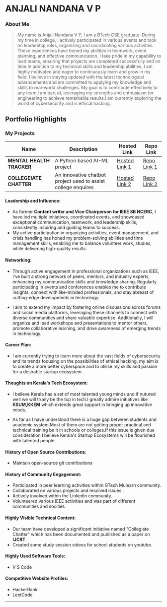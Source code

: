 # ANJALI NANDANA V P

### About Me

>My name is Anjali Nandana V P, I am a BTech CSE graduate. During my time in college, I actively participated in various events and took on leadership roles, organizing and coordinating various activities. These experiences have honed my abilities in teamwork, event planning, and effective communication. I take pride in my capability to lead teams, ensuring that projects are completed successfully and on time.In addition to my technical skills and leadership abilities, I am highly motivated and eager to continuously learn and grow in my field. I believe in staying updated with the latest technological advancements and am committed to applying my knowledge and skills to real-world challenges. My goal is to contribute effectively to any team I am part of, leveraging my strengths and enthusiasm for engineering to achieve remarkable results.I am currently exploring the world of cybersecurity and is ethical hacking. 


## Portfolio Highlights

### My Projects

| Name                | Description                                                               | Hosted Link                              | Repo Link                                                      |
|---------------------|---------------------------------------------------------------------------|------------------------------------------|----------------------------------------------------------------|
| **MENTAL HEALTH TRACKER**  | A Python based AI-ML project                                               | [Hosted Link 1](https://example.com)    | [Repo Link 1](https://github.com/username/project1)             |
| **COLLEGEIATE CHATTER**  | An innovative chatbot project used to assist college enquires                                             | [Hosted Link 2](https://example.com)    | [Repo Link 2](https://github.com/username/project2)             |

#### Leadership and Influence:

- As former **Content writer and Vice Chairperson for IEEE SB NCERC**, I have led multiple initiatives, coordinated events, and showcased exceptional communication, teamwork, and leadership skills, consistently inspiring and guiding teams to success.
- My active participation in organizing activities, event management, and crisis handling has honed my problem-solving abilities and time management skills, enabling me to balance volunteer work, studies, while delivering high-quality results.


#### Networking:

- Through active engagement in professional organizations such as IEEE, I've built a strong network of peers, mentors, and industry experts, enhancing my communication skills and knowledge sharing. Regularly participating in events and conferences enables me to contribute insights, connect with like-minded professionals, and stay abreast of cutting-edge developments in technology.

- I aim to extend my impact by fostering online discussions across forums and social media platforms, leveraging these channels to connect with diverse communities and share valuable expertise. Additionally, I will organize and lead workshops and presentations to mentor others, promote collaborative learning, and drive awareness of emerging trends in technology.


#### Career Plan:

- I am currently trying to learn more about the vast fields of cybersecurity and its trends focusing on the possibilities of ethical hacking, my aim is to create a more better cyberspace and to utilise my skills and passion for a desirable startup ecosystem.

#### Thoughts on Kerala's Tech Ecosystem:

- I believe Kerala has a set of most talented young minds and if nutured well we will truely be the top in tech.I greatly admire initiatives like **KSUM,KKEM** which extends great support in bringing up innovative minds.

- As far as I have understood there is a huge gap between students and academic system.Most of them are not getting proper practical and technical training be it in schools or colleges.If this issue is given due consideration I believe Kerala's Startup Ecosystems will be flourished with talented people.


#### History of Open Source Contributions:

-  Maintain open-source git contributions 


#### History of Community Engagement:

- Participated in peer learning activities within GTech Mulearn community.
- Collaborated on various projects and resolved issues .
- Actively involved within the Linkedin community.
- Volunteered various IEEE activities and was part of different communities and socities

#### Highly Visible Technical Content:

- Our team have developed a significant initiative named "Collegiate Chatter" which has been documented and published as a paper on **IJCRT**.
- Created some study session videos for school students on youtube.

#### Highly Used Software Tools:

- V S Code
  
#### Competitive Website Profiles:

- HackerRank
- LeetCode


---
